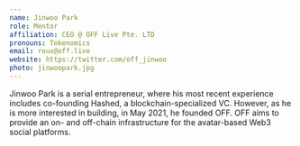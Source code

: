 ```yaml
---
name: Jinwoo Park
role: Mentor
affiliation: CEO @ OFF Live Pte. LTD
pronouns: Tokenomics
email: roux@off.live
website: https://twitter.com/off_jinwoo
photo: jinwoopark.jpg
---
```


Jinwoo Park is a serial entrepreneur, where his most recent experience includes co-founding Hashed, a blockchain-specialized VC.  However, as he is more interested in building, in May 2021, he founded OFF. OFF aims to provide an on- and off-chain infrastructure for the avatar-based Web3 social platforms.
